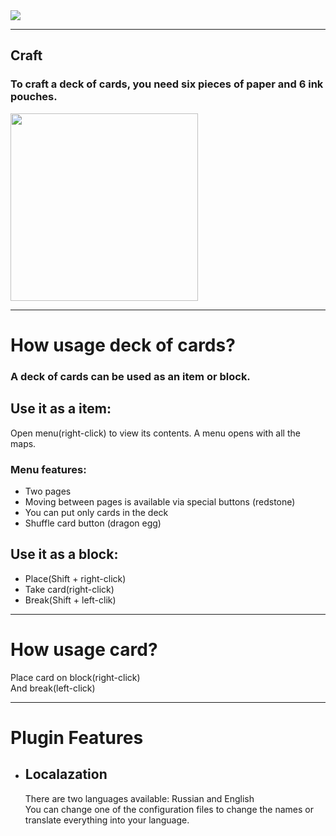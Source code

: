 <img src="https://drive.google.com/uc?id=1ksO8gYAc8s4L3rAukqEIAPrxJFDCS__g"/>

<hr align="center"></hr>

<h2>Craft</h2>
<h3>To craft a deck of cards, you need six pieces of paper and 6 ink pouches.</h3>
<img src="https://drive.google.com/uc?id=1nG6Il5jTAHgRcFEp-stPQgNZH_zuBz9B" width="300px">
<hr align="center"></hr>

<h1>How usage deck of cards?</h1>
<h3>A deck of cards can be used as an item or block.</h3>

<h2>Use it as a item:</h2>

<p>Open menu(right-click) to view its contents. A menu opens with all the maps.</p>
<h3>Menu features:</h3>
<ul>
    <li>Two pages</li>
    <li>Moving between pages is available via special buttons (redstone)</li>
    <li>You can put only cards in the deck</li>
    <li>Shuffle card button (dragon egg)</li>
</ul>

<h2>Use it as a block:</h2>
<ul>
    <li>Place(Shift + right-click)</li>
    <li>Take card(right-click)</li>
    <li>Break(Shift + left-clik)</li>
</ul>

<hr align="center"></hr>

<h1>How usage card?</h1>
<p>
    Place card on block(right-click)<br>
    And break(left-click)
</p>

<hr align="center"></hr>

<h1>Plugin Features</h1>
<ul>
    <li>
        <h2>Localazation</h2>
        <p>There are two languages available: Russian and English<br> 
            You can change one of the configuration files to change the names or translate everything into your language.
        </p>
    </li>
</ul>